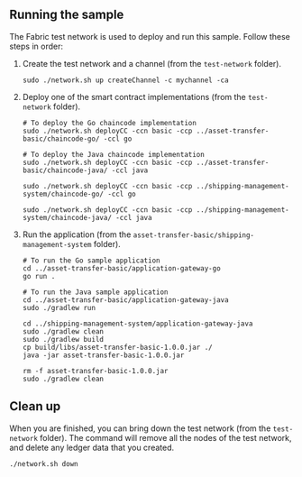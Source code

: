 ## Running the sample

The Fabric test network is used to deploy and run this sample. Follow these steps in order:

1. Create the test network and a channel (from the `test-network` folder).
   ```
   sudo ./network.sh up createChannel -c mychannel -ca
   ```

1. Deploy one of the smart contract implementations (from the `test-network` folder).
   ```
   # To deploy the Go chaincode implementation
   sudo ./network.sh deployCC -ccn basic -ccp ../asset-transfer-basic/chaincode-go/ -ccl go

   # To deploy the Java chaincode implementation
   sudo ./network.sh deployCC -ccn basic -ccp ../asset-transfer-basic/chaincode-java/ -ccl java
   
   sudo ./network.sh deployCC -ccn basic -ccp ../shipping-management-system/chaincode-go/ -ccl go
   
   sudo ./network.sh deployCC -ccn basic -ccp ../shipping-management-system/chaincode-java/ -ccl java
   ```

1. Run the application (from the `asset-transfer-basic/shipping-management-system` folder).
   ```
   # To run the Go sample application
   cd ../asset-transfer-basic/application-gateway-go
   go run .

   # To run the Java sample application
   cd ../asset-transfer-basic/application-gateway-java
   sudo ./gradlew run
   
   cd ../shipping-management-system/application-gateway-java
   sudo ./gradlew clean
   sudo ./gradlew build
   cp build/libs/asset-transfer-basic-1.0.0.jar ./
   java -jar asset-transfer-basic-1.0.0.jar
   
   rm -f asset-transfer-basic-1.0.0.jar
   sudo ./gradlew clean
   ```

## Clean up

When you are finished, you can bring down the test network (from the `test-network` folder). The command will remove all
the nodes of the test network, and delete any ledger data that you created.

```
./network.sh down
```